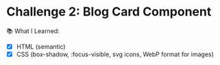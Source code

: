 # Challenge 2: Blog Card Component

📚 What I Learned:

- [x] HTML (semantic)
- [x] CSS (box-shadow, :focus-visible, svg icons, WebP format for images)